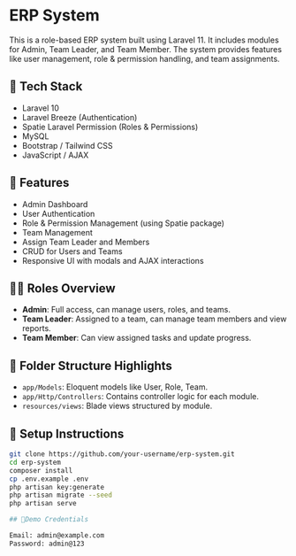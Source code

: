 # ERP System

This is a role-based ERP system built using Laravel 11. It includes modules for Admin, Team Leader, and Team Member. The system provides features like user management, role & permission handling, and team assignments.

## 🔧 Tech Stack

- Laravel 10
- Laravel Breeze (Authentication)
- Spatie Laravel Permission (Roles & Permissions)
- MySQL
- Bootstrap / Tailwind CSS
- JavaScript / AJAX

## 🎯 Features

- Admin Dashboard
- User Authentication
- Role & Permission Management (using Spatie package)
- Team Management
- Assign Team Leader and Members
- CRUD for Users and Teams
- Responsive UI with modals and AJAX interactions

## 🧑‍💻 Roles Overview

- **Admin**: Full access, can manage users, roles, and teams.
- **Team Leader**: Assigned to a team, can manage team members and view reports.
- **Team Member**: Can view assigned tasks and update progress.

## 📂 Folder Structure Highlights

- `app/Models`: Eloquent models like User, Role, Team.
- `app/Http/Controllers`: Contains controller logic for each module.
- `resources/views`: Blade views structured by module.

## 🚀 Setup Instructions

```bash
git clone https://github.com/your-username/erp-system.git
cd erp-system
composer install
cp .env.example .env
php artisan key:generate
php artisan migrate --seed
php artisan serve

## 🧪Demo Credentials

Email: admin@example.com
Password: admin@123
